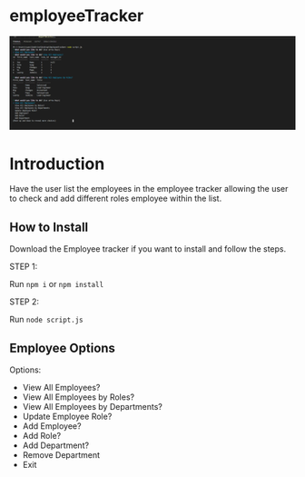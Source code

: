 # employeeTracker

![Demonstration](assets/Main.png)

# Introduction

Have the user list the employees in the employee tracker allowing the user to check and add different roles employee within the list.

## How to Install

Download the Employee tracker if you want to install and follow the steps.

STEP 1:

Run ```npm i``` or ```npm install```

STEP 2:

Run ``` node script.js ```

## Employee Options

Options:
* View All Employees?
* View All Employees by Roles?
* View All Employees by Departments?
* Update Employee Role?
* Add Employee?
* Add Role?
* Add Department?
* Remove Department
* Exit
